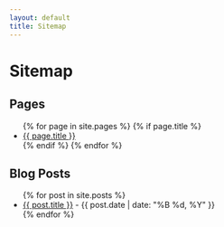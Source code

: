 ```yaml
---
layout: default
title: Sitemap
---
```

# Sitemap

## Pages
<ul>
  {% for page in site.pages %}
    {% if page.title %}
      <li><a href="{{ page.url | relative_url }}">{{ page.title }}</a></li>
    {% endif %}
  {% endfor %}
</ul>

## Blog Posts

<ul>
  {% for post in site.posts %}
    <li><a href="{{ post.url }}">{{ post.title }}</a> - {{ post.date | date: "%B %d, %Y" }}</li>
  {% endfor %}
</ul>
